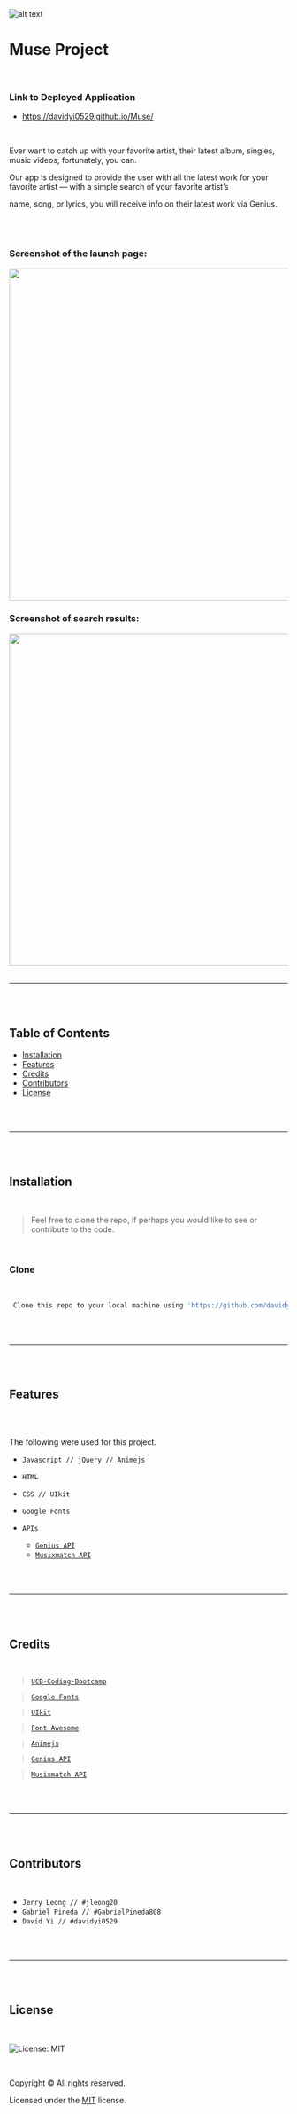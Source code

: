 <img src="https://github.com/davidyi0529/Muse/blob/master/images/Muse%20Logo.png?raw=true" alt="alt text" title="">

<br />

# Muse Project

<br />

### Link to Deployed Application
- https://davidyi0529.github.io/Muse/

<br />

Ever want to catch up with your favorite artist, their latest album, singles, music videos; fortunately, you can. 

Our app is designed to provide the user with all the latest work for your favorite artist — with a simple search of your favorite artist’s 

name, song, or lyrics, you will receive info on their latest work via Genius.

<br />
<br />

### Screenshot of the launch page:

<img src="https://github.com/davidyi0529/Muse/blob/master/images/launch-page.png?raw=true" width="1275" height="600">

### Screenshot of search results:

<img src="https://github.com/davidyi0529/Muse/blob/master/images/results.png?raw=true" width="1275" height="600">

<br />
<br />

---

<br />
<br />

## Table of Contents

- [Installation](#installation)
- [Features](#features)
- [Credits](#credits)
- [Contributors](#contributors)
- [License](#license)

<br />
<br />

---

<br />
<br />

## Installation

<br />

> Feel free to clone the repo, if perhaps you would like to see or contribute to the code.

<br />

### Clone

<br />

```bash
 Clone this repo to your local machine using 'https://github.com/davidyi0529/Muse.git'
```

<br />
<br />

---

<br />
<br />

## Features

<br />
<br />

The following were used for this project.

- `Javascript // jQuery // Animejs`
- `HTML`
- `CSS // UIkit`
- `Google Fonts`

- `APIs`
    - <a href="https://genius.com/developers" target="_blank">`Genius API`</a> 
    - <a href="https://developer.musixmatch.com/" target="_blank">`Musixmatch API`</a> 

<br />
<br />

---

<br />
<br />

## Credits

<br />

><a href="https://bootcamp.berkeley.edu/coding/" target="_blank">`UCB-Coding-Bootcamp`</a> 

><a href="https://fonts.google.com/" target="_blank">`Google Fonts`</a> 

><a href="https://getuikit.com/" target="_blank">`UIkit`</a> 

><a href="https://fontawesome.com/" target="_blank">`Font Awesome`</a>

><a href="https://animejs.com/" target="_blank">`Animejs`</a> 

><a href="https://genius.com/developers" target="_blank">`Genius API`</a>

><a href="https://developer.musixmatch.com/" target="_blank">`Musixmatch API`</a>

<br />
<br />

---

<br />
<br />

## Contributors

<br />

- `Jerry Leong // #jleong20`
- `Gabriel Pineda // #GabrielPineda808`
- `David Yi // #davidyi0529`

<br />
<br />

---

<br />
<br />

## License

<br />

![License: MIT](https://img.shields.io/badge/License-MIT-blue.svg)

<br />

Copyright &copy; All rights reserved.

Licensed under the [MIT](https://choosealicense.com/licenses/mit/) license.
